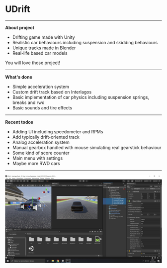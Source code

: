 # UDrift

---
__About project__

- Drifting game made with Unity
- Realistic car behaviours including suspension and skidding behaviours
- Unique tracks made in Blender
- Real-life based car models

You will love those project!

---

__What's done__

- Simple acceleration system
- Custom drift track based on Interlagos
- Basic implementation of car physics including suspension springs, breaks and rwd
- Basic sounds and tire effects

---

__Recent todos__

- Adding UI including speedometer and RPMs
- Add typically drift-oriented track
- Analog acceleration system
- Manual gearbox handled with mouse simulating real gearstick behaviour
- Some kind of score counter
- Main menu with settings
- Maybe more RWD cars

---

![UDrift's development view](https://github.com/m16averick/UDrift/blob/main/screenshot.jpg?raw=true)